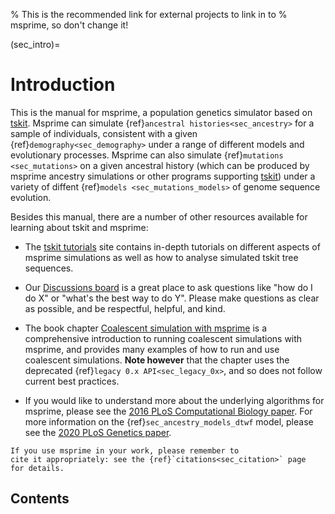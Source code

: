 % This is the recommended link for external projects to link in to
% msprime, so don't change it!

(sec_intro)=
# Introduction

This is the manual for msprime, a population genetics simulator
based on [tskit](https://tskit.dev). Msprime can simulate
{ref}`ancestral histories<sec_ancestry>` for a sample of individuals,
consistent with a given {ref}`demography<sec_demography>` under a
range of different models and evolutionary processes. Msprime can
also simulate {ref}`mutations <sec_mutations>` on a given ancestral
history (which can be produced by msprime ancestry simulations
or other programs supporting [tskit](https://tskit.dev)) under
a variety of diffent {ref}`models <sec_mutations_models>`
of genome sequence evolution.

Besides this manual, there are a number of other resources
available for learning about tskit and msprime:

- The [tskit tutorials](https://tskit.dev/tutorials) site contains
  in-depth tutorials on different aspects of msprime simulations
  as well as how to analyse simulated tskit tree sequences.

- Our [Discussions board](https://github.com/tskit-dev/msprime/discussions)
  is a great place to ask questions like "how do I do X" or "what's the best
  way to do Y". Please make questions as clear as possible, and be respectful,
  helpful, and kind.

- The book chapter
  [Coalescent simulation with msprime](https://link.springer.com/protocol/10.1007/978-1-0716-0199-0_9)
  is a comprehensive introduction to
  running coalescent simulations with msprime, and provides many examples
  of how to run and use coalescent simulations. **Note however** that
  the chapter uses the deprecated {ref}`legacy 0.x API<sec_legacy_0x>`,
  and so does not follow current best practices.

- If you would like to understand more about the underlying algorithms
  for msprime, please see the
  [2016 PLoS Computational Biology paper](https://doi.org/10.1371/journal.pcbi.1004842).
  For more information on the {ref}`sec_ancestry_models_dtwf` model,
  please see the [2020 PLoS Genetics paper](https://doi.org/10.1371/journal.pgen.1008619).

```{important}
If you use msprime in your work, please remember to
cite it appropriately: see the {ref}`citations<sec_citation>` page
for details.
```

## Contents

```{tableofcontents}
```
